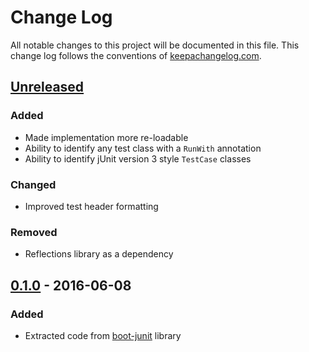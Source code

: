 # Change Log
All notable changes to this project will be documented in this
file. This change log follows the conventions
of [keepachangelog.com](http://keepachangelog.com/).


## [Unreleased]
### Added

- Made implementation more re-loadable
- Ability to identify any test class with a `RunWith` annotation
- Ability to identify jUnit version 3 style `TestCase` classes

### Changed

- Improved test header formatting

### Removed

- Reflections library as a dependency

[Unreleased]: https://github.com/RadicalZephyr/cljunit/compare/0.1.0...HEAD


## [0.1.0] - 2016-06-08
### Added

- Extracted code from [boot-junit] library

[0.1.0]: https://github.com/RadicalZephyr/cljunit/compare/8b83be8...0.1.0
[boot-junit]: https://github.com/RadicalZephyr/boot-junit
